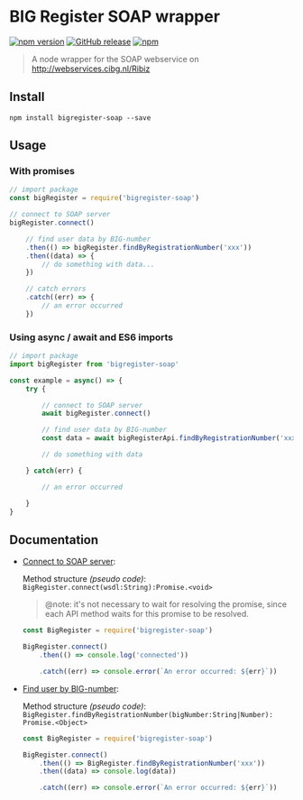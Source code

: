 # BIG Register SOAP wrapper

[![npm version](https://badge.fury.io/js/bigregister-soap.svg)](https://badge.fury.io/js/bigregister-soap)
[![GitHub release](https://img.shields.io/github/release/ferrybrouwer/bigregister-soap.svg)](https://github.com/ferrybrouwer/bigregister-soap)
[![npm](https://img.shields.io/npm/dt/bigregister-soap.svg)](https://www.npmjs.com/package/bigregister-soap)

> A node wrapper for the SOAP webservice on http://webservices.cibg.nl/Ribiz


## Install

```shell
npm install bigregister-soap --save
```


## Usage

### With promises

```javascript
// import package
const bigRegister = require('bigregister-soap')

// connect to SOAP server
bigRegister.connect()

	// find user data by BIG-number
	.then(() => bigRegister.findByRegistrationNumber('xxx'))
	.then((data) => {
        // do something with data...
	})

	// catch errors
	.catch((err) => {
        // an error occurred
	})
```

### Using async / await and ES6 imports

```javascript
// import package
import bigRegister from 'bigregister-soap'

const example = async() => {
    try {

    	// connect to SOAP server
    	await bigRegister.connect()

    	// find user data by BIG-number
        const data = await bigRegisterApi.findByRegistrationNumber('xxx')

        // do something with data

    } catch(err) {

        // an error occurred

    }
}
```

## Documentation

- <u>Connect to SOAP server</u>:

	Method structure _(pseudo code)_:<br />
	`BigRegister.connect(wsdl:String):Promise.<void>`

	> @note: it's not necessary to wait for resolving the promise, since each API method waits for this promise to be resolved.

	```javascript
	const BigRegister = require('bigregister-soap')

	BigRegister.connect()
		.then(() => console.log('connected'))

		.catch((err) => console.error(`An error occurred: ${err}`))
	```


- <u>Find user by BIG-number</u>:

	Method structure _(pseudo code)_:<br />
	`BigRegister.findByRegistrationNumber(bigNumber:String|Number): Promise.<Object>`

	```javascript
	const BigRegister = require('bigregister-soap')

	BigRegister.connect()
		.then(() => BigRegister.findByRegistrationNumber('xxx'))
		.then((data) => console.log(data))

		.catch((err) => console.error(`An error occurred: ${err}`))
	```

